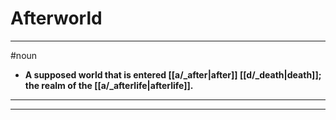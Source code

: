 # Afterworld
---
#noun
- **A supposed world that is entered [[a/_after|after]] [[d/_death|death]]; the realm of the [[a/_afterlife|afterlife]].**
---
---
